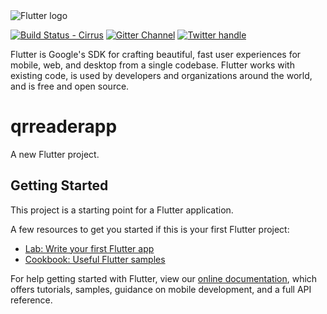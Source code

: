 <img src="https://raw.githubusercontent.com/flutter/website/master/src/_assets/image/flutter-lockup.png" alt="Flutter logo" style="max-width:100%;">

<p><a href="https://cirrus-ci.com/github/flutter/flutter/master" rel="nofollow"><img src="https://camo.githubusercontent.com/72b28b731521ea7d03c9c0d716f6b9ef94115b16/68747470733a2f2f6170692e6369727275732d63692e636f6d2f6769746875622f666c75747465722f666c75747465722e737667" alt="Build Status - Cirrus" data-canonical-src="https://api.cirrus-ci.com/github/flutter/flutter.svg" style="max-width:100%;"></a>
<a href="https://gitter.im/flutter/flutter?utm_source=badge&amp;utm_medium=badge&amp;utm_campaign=pr-badge&amp;utm_content=badge" rel="nofollow"><img src="https://camo.githubusercontent.com/4687bfb03decd627d9d89a2df5846f7f73c723e4/68747470733a2f2f6261646765732e6769747465722e696d2f666c75747465722f666c75747465722e737667" alt="Gitter Channel" data-canonical-src="https://badges.gitter.im/flutter/flutter.svg" style="max-width:100%;"></a>
<a href="https://twitter.com/intent/follow?screen_name=flutterdev" rel="nofollow"><img src="https://camo.githubusercontent.com/28c6b86574d9bdc09a0c6ed932bf6c6d58a2da05/68747470733a2f2f696d672e736869656c64732e696f2f747769747465722f666f6c6c6f772f666c75747465726465762e7376673f7374796c653d736f6369616c266c6162656c3d466f6c6c6f77" alt="Twitter handle" data-canonical-src="https://img.shields.io/twitter/follow/flutterdev.svg?style=social&amp;label=Follow" style="max-width:100%;"></a></p>

Flutter is Google's SDK for crafting beautiful, fast user experiences for
mobile, web, and desktop from a single codebase. Flutter works with existing
code, is used by developers and organizations around the world, and is free
and open source.

# qrreaderapp

A new Flutter project.

## Getting Started

This project is a starting point for a Flutter application.

A few resources to get you started if this is your first Flutter project:

- [Lab: Write your first Flutter app](https://flutter.dev/docs/get-started/codelab)
- [Cookbook: Useful Flutter samples](https://flutter.dev/docs/cookbook)

For help getting started with Flutter, view our
[online documentation](https://flutter.dev/docs), which offers tutorials,
samples, guidance on mobile development, and a full API reference.
